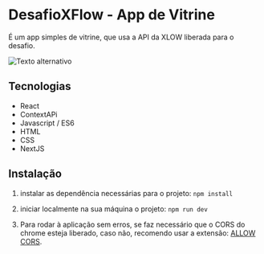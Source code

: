 # DesafioXFlow - App de Vitrine
É um app simples de vitrine, que usa a API da XLOW liberada para o desafio.

![Texto alternativo](https://i.imgur.com/S86G2PU.png)
## Tecnologias
- React
- ContextAPi
- Javascript / ES6
- HTML
- CSS
- NextJS


## Instalação
1. instalar as dependência necessárias para o projeto: ```npm install```
2. iniciar localmente na sua máquina o projeto: ```npm run dev```

3. Para rodar à aplicação sem erros, se faz necessário que o CORS do chrome esteja liberado, caso não, recomendo usar a extensão: [ALLOW CORS](https://mybrowseraddon.com/access-control-allow-origin.html).
